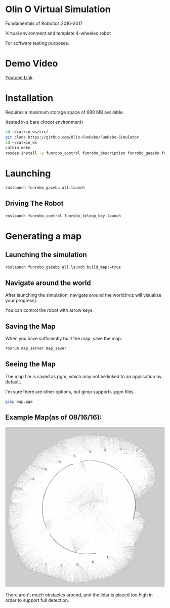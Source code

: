 # Olin O Virtual Simulation

Fundamentals of Robotics 2016-2017

Virtual environment and template 4-wheeled robot

For software testing purposes.

# Demo Video

[Youtube Link](https://youtu.be/Hh-CCqRdo3Q)

# Installation

Requires a maximum storage space of 680 MB available.

(tested in a bare chroot environment)

```bash
cd ~/catkin_ws/src/
git clone https://github.com/Olin-FunRobo/FunRobo-Simulator
cd ~/catkin_ws
catkin_make
rosdep install -y funrobo_control funrobo_description funrobo_gazebo funrobo_autonomy
```

# Launching

```bash
roslaunch funrobo_gazebo all.launch
```

## Driving The Robot

```bash
roslaunch funrobo_control funrobo_teleop_key.launch
```

# Generating a map

## Launching the simulation

```bash
roslaunch funrobo_gazebo all.launch build_map:=true
```

## Navigate around the world

After launching the simulation, navigate around the world(rviz will visualize your progress).

You can control the robot with arrow keys.

## Saving the Map

When you have sufficiently built the map, save the map:

```bash
rosrun map_server map_saver
```

## Seeing the Map

The map file is saved as pgm, which may not be linked to an application by default.

I'm sure there are other options, but gimp supports .pgm files.

```bash
gimp map.pgm
```

## Example Map(as of 08/16/16):

![map](assets/map.png)

There aren't much obstacles around, and the lidar is placed too high in order to support full detection.

